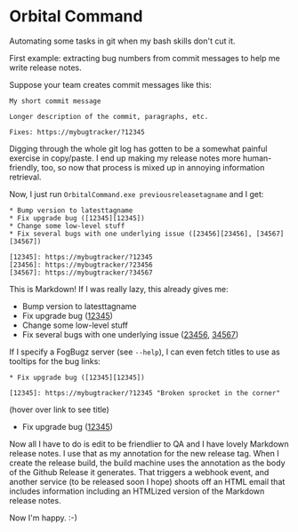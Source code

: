 # Orbital Command

Automating some tasks in git when my bash skills don't cut it.

First example: extracting bug numbers from commit messages to help
me write release notes.

Suppose your team creates commit messages like this:

    My short commit message
    
    Longer description of the commit, paragraphs, etc.
    
    Fixes: https://mybugtracker/?12345

Digging through the whole git log has gotten to be a somewhat painful
exercise in copy/paste. I end up making my release notes more
human-friendly, too, so now that process is mixed up in annoying
information retrieval.

Now, I just run `OrbitalCommand.exe previousreleasetagname` and I get:

    * Bump version to latesttagname
    * Fix upgrade bug ([12345][12345])
    * Change some low-level stuff
    * Fix several bugs with one underlying issue ([23456][23456], [34567][34567])
    
    [12345]: https://mybugtracker/?12345
    [23456]: https://mybugtracker/?23456
    [34567]: https://mybugtracker/?34567

This is Markdown! If I was really lazy, this already gives me:

* Bump version to latesttagname
* Fix upgrade bug ([12345][12345])
* Change some low-level stuff
* Fix several bugs with one underlying issue ([23456][23456], [34567][34567])

[12345]: https://mybugtracker/?12345
[23456]: https://mybugtracker/?23456
[34567]: https://mybugtracker/?34567

If I specify a FogBugz server (see `--help`), I can even fetch titles to use as
tooltips for the bug links:

    * Fix upgrade bug ([12345][12345])
    
    [12345]: https://mybugtracker/?12345 "Broken sprocket in the corner"

(hover over link to see title)

* Fix upgrade bug ([12345][12345])

[12345]: https://mybugtracker/?12345 "Broken sprocket in the corner"

Now all I have to do is edit to be friendlier to QA and I have lovely Markdown
release notes. I use that as my annotation for the new release tag. When
I create the release build, the build machine uses the annotation as the body of
the Github Release it generates. That triggers a webhook event, and another
service (to be released soon I hope) shoots off an HTML email that includes
information including an HTMLized version of the Markdown release notes.

Now I'm happy. :-)

